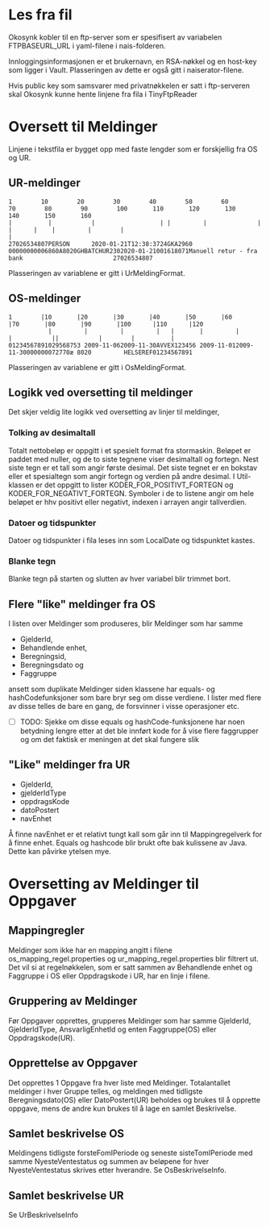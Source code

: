 # Les fra fil
Okosynk kobler til en ftp-server som er spesifisert av variabelen FTPBASEURL_URL i yaml-filene i nais-folderen.

Innloggingsinformasjonen er et brukernavn, en RSA-nøkkel og en host-key som ligger i Vault. 
Plasseringen av dette er også gitt i naiserator-filene. 

Hvis public key som samsvarer med privatnøkkelen er satt i ftp-serveren skal Okosynk kunne hente linjene fra fila 
i TinyFtpReader

# Oversett til Meldinger

Linjene i tekstfila er bygget opp med faste lengder som er forskjellig fra OS og UR.

## UR-meldinger

```
1        10        20        30        40        50        60        70        80        90        100       110       120       130       140       150       160
|          |           |                  | |         |              |   |      |    |         |        |                                                |
27026534807PERSON      2020-01-21T12:38:3724GKA2960   00000000006860A8020GHBATCHUR2302020-01-21001618071Manuell retur - fra bank                         27026534807
```

Plasseringen av variablene er gitt i UrMeldingFormat.

## OS-meldinger

```
1        |10       |20       |30       |40       |50       |60       |70       |80       |90       |100      |110      |120
           |         |         |         |   |       |         |          |           ||           |        |          |
01234567891029568753 2009-11-062009-11-30AVVEX123456 2009-11-012009-11-30000000072770æ 8020         HELSEREF01234567891      
```

Plasseringen av variablene er gitt i OsMeldingFormat.

## Logikk ved oversetting til meldinger

Det skjer veldig lite logikk ved oversetting av linjer til meldinger, 

### Tolking av desimaltall
Totalt nettobeløp er oppgitt i et spesielt format fra stormaskin.
Beløpet er paddet med nuller, og de to siste tegnene viser desimaltall og fortegn.
Nest siste tegn er et tall som angir første desimal. 
Det siste tegnet er en bokstav eller et spesialtegn som angir fortegn og verdien på andre desimal.
I Util-klassen er det oppgitt to lister KODER_FOR_POSITIVT_FORTEGN og KODER_FOR_NEGATIVT_FORTEGN.
Symboler i de to listene angir om hele beløpet er hhv positivt eller negativt, indexen i arrayen angir tallverdien.

### Datoer og tidspunkter
Datoer og tidspunkter i fila leses inn som LocalDate og tidspunktet kastes.

### Blanke tegn
Blanke tegn på starten og slutten av hver variabel blir trimmet bort.

## Flere "like" meldinger fra OS
I listen over Meldinger som produseres, blir Meldinger som har samme 
* GjelderId, 
* Behandlende enhet, 
* Beregningsid, 
* Beregningsdato og 
* Faggruppe

ansett som duplikate Meldinger siden klassene har equals- og hashCodefunksjoner som bare bryr seg om disse verdiene. I lister med flere av disse telles de bare en gang, 
de forsvinner i visse operasjoner etc.
- [ ] TODO: Sjekke om disse equals og hashCode-funksjonene har noen betydning lengre etter at det ble innført kode for å vise flere faggrupper og om det faktisk er meningen at det skal fungere slik

## "Like" meldinger fra UR
* GjelderId,
* gjelderIdType
* oppdragsKode
* datoPostert
* navEnhet

Å finne navEnhet er et relativt tungt kall som går inn til Mappingregelverk for å finne enhet. 
Equals og hashcode blir brukt ofte bak kulissene av Java. Dette kan påvirke ytelsen mye.

# Oversetting av Meldinger til Oppgaver

## Mappingregler
Meldinger som ikke har en mapping angitt i filene os_mapping_regel.properties og ur_mapping_regel.properties blir filtrert ut.
Det vil si at regelnøkkelen, som er satt sammen av Behandlende enhet og Faggruppe i OS eller Oppdragskode i UR, har en linje i filene.

## Gruppering av Meldinger
Før Oppgaver opprettes, grupperes Meldinger som har samme GjelderId, GjelderIdType, AnsvarligEnhetId og enten Faggruppe(OS) eller Oppdragskode(UR).

## Opprettelse av Oppgaver
Det opprettes 1 Oppgave fra hver liste med Meldinger. 
Totalantallet meldinger i hver Gruppe telles, og meldingen med tidligste Beregningsdato(OS) eller DatoPostert(UR) 
beholdes og brukes til å opprette oppgave, mens de andre kun brukes til å lage en samlet Beskrivelse.

## Samlet beskrivelse OS
Meldingens tidligste forsteFomIPeriode og seneste sisteTomIPeriode med samme NyesteVentestatus og summen av beløpene for hver NyesteVentestatus skrives etter hverandre.
Se OsBeskrivelseInfo.

## Samlet beskrivelse UR
Se UrBeskrivelseInfo
